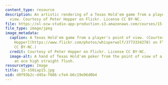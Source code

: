 ```yaml
---
content_type: resource
description: An artistic rendering of a Texas Hold'em game from a player's point of
  view. Courtesy of Peter Hopper on Flickr. License CC BY-NC.
file: https://ol-ocw-studio-app-production.s3.amazonaws.com/courses/15-s50-poker-theory-and-analytics-january-iap-2015/d0f93b2cd45af686cfe4b6c19e96d0b4_15-s50iap15.jpg
file_type: image/jpeg
image_metadata:
  caption: A Texas Hold'em game from a player's point of view. (Courtesy of [Peter
    Hopper](https://www.flickr.com/photos/whisperwolf/3773334278) on Flickr. License
    CC BY-NC.)
  credit: Courtesy of Peter Hopper on Flickr. License CC BY-NC.
  image-alt: A hand of Texas Hold'em poker from the point of view of a player holding
    an ace high straight flush.
resourcetype: Image
title: 15-s50iap15.jpg
uid: d0f93b2c-d45a-f686-cfe4-b6c19e96d0b4
---
```

